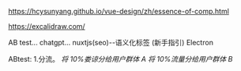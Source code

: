 https://hcysunyang.github.io/vue-design/zh/essence-of-comp.html

https://excalidraw.com/

AB test...
chatgpt...
nuxtjs(seo)--语义化标签 (新手指引)
Electron

<!-- AB 測試（AB Test／AB Testing）
是一種「針對網站優化方式提出假說後，將欲測試的操作變因分別做成不同版本，
並藉工具將這些版本隨機且平均地投放予造訪網站的使用者，蒐集並分析數據後決定優化方向」的實驗方法。
 -->

 <!-- AB Test 就是在分流出幾種操作變因不同（有美化圖片與沒有，或是美化方式不同）的版本後，將這些版本平均顯示在使用者面前，
 並藉由使用者對不同版本反映出的行為，判斷選定的操作變因對網站各項數據的影響，從而選出較好的優化方式。
 要注意的是，一次只能選定1個操作變因，以免無法準確歸因操作變因與假說間的關係 -->

ABtest: 1.分流。
_将 10%娄谅分给用户群体 A_
_将 10%流量分给用户群体 B_

<!-- 每次有请求进来，都会分流 -->
<!-- 而且，当该用户再次请求进来时，他看到的结果时与上次一样的 -->

<!--
1.为了做到以上一点，可以对用户ID(设备ID/Cookieid/userid/openId)取hash值，每次Hash的结果都是相同的；或者直接取用户ID 的某一位
 -->
